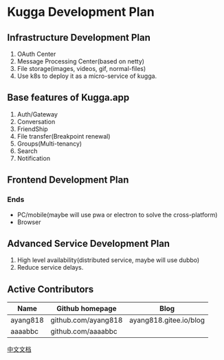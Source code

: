 # Kugga Development Plan

## Infrastructure Development Plan
1. OAuth Center
2. Message Processing Center(based on netty)
3. File storage(images, videos, gif, normal-files)
4. Use k8s to deploy it as a micro-service of kugga.

## Base features of Kugga.app
1. Auth/Gateway
2. Conversation
3. FriendShip
4. File transfer(Breakpoint renewal)
5. Groups(Multi-tenancy)
6. Search
7. Notification

## Frontend Development Plan

### Ends
- PC/mobile(maybe will use pwa or electron to solve the cross-platform)
- Browser


## Advanced Service Development Plan
1. High level availability(distributed service, maybe will use dubbo)
2. Reduce service delays.

## Active Contributors
|Name|Github homepage|Blog|
|---|---|---|
|ayang818|github.com/ayang818|ayang818.gitee.io/blog|
|aaaabbc|github.com/aaaabbc|

[中文文档](Readme-zh.md)